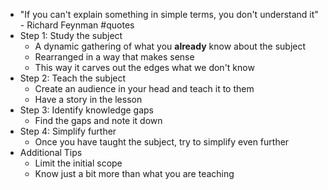 - "If you can't explain something in simple terms, you don't understand it"  - Richard Feynman #quotes
- Step 1: Study the subject
    - A dynamic gathering of what you __already__ know about the subject 
    - Rearranged in a way that makes sense
    - This way it carves out the edges what we don't know
- Step 2: Teach the subject
    - Create an audience in your head and teach it to them
    -  Have a story in the lesson
- Step 3: Identify knowledge gaps
    - Find the gaps and note it down
- Step 4: Simplify further
    - Once you have taught the subject, try to simplify even further
- Additional Tips
    - Limit the initial scope
    - Know just a bit more than what you are teaching
